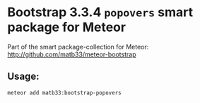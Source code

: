 # Bootstrap 3.3.4 `popovers` smart package for Meteor

Part of the smart package-collection for Meteor: http://github.com/matb33/meteor-bootstrap

## Usage:

`meteor add matb33:bootstrap-popovers`